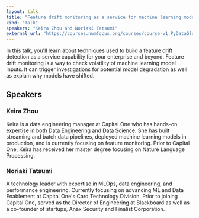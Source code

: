 ```yaml
---
layout: talk
title: "Feature drift monitoring as a service for machine learning models at scale"
kind: "Talk"
speakers: "Keira Zhou and Noriaki Tatsumi"
external_url: "https://courses.numfocus.org/courses/course-v1:PyDataGlobal+PDG20-talks+2020/jump_to/block-v1:PyDataGlobal+PDG20-talks+2020+type@vertical+block@950c8823db234eda9fad18e2d45ab5eb"
---
```


In this talk, you'll learn about techniques used to build a feature drift detection as a service capability for your enterprise and beyond. Feature drift monitoring is a way to check volatility of machine learning model inputs. It can trigger investigations for potential model degradation as well as explain why models have shifted.

## Speakers

### Keira Zhou

Keira is a data engineering manager at Capital One who has hands-on expertise in both Data Engineering and Data Science. She has built streaming and batch data pipelines, deployed machine learning models in production, and is currently focusing on feature monitoring. Prior to Capital One, Keira has received her master degree focusing on Nature Language Processing.

### Noriaki Tatsumi

A technology leader with expertise in MLOps, data engineering, and performance engineering. Currently focusing on advancing ML and Data Enablement at Capital One's Card Technology Division. Prior to joining Capital One, served as the Director of Engineering at Blackboard as well as a co-founder of startups, Anax Security and Finalist Corporation.
